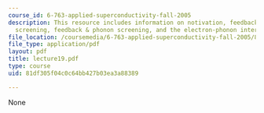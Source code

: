 ```yaml
---
course_id: 6-763-applied-superconductivity-fall-2005
description: This resource includes information on notivation, feedback & electron
  screening, feedback & phonon screening, and the electron-phonon interaction.
file_location: /coursemedia/6-763-applied-superconductivity-fall-2005/81df305f04c0c64bb427b03ea3a88389_lecture19.pdf
file_type: application/pdf
layout: pdf
title: lecture19.pdf
type: course
uid: 81df305f04c0c64bb427b03ea3a88389

---
```

None